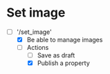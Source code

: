 # Set image

- [ ] '/set_image'
    - [x] Be able to manage images
    - [ ] Actions
        - [ ] Save as draft
        - [x] Publish a property

